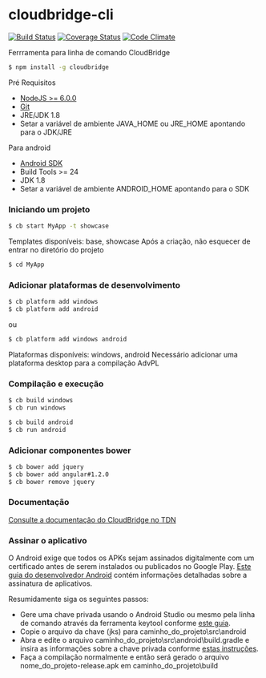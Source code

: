 # cloudbridge-cli

[![Build Status](https://travis-ci.org/TOTVSTEC/cloudbridge-cli.svg?branch=master)](https://travis-ci.org/TOTVSTEC/cloudbridge-cli)
[![Coverage Status](https://coveralls.io/repos/github/TOTVSTEC/cloudbridge-cli/badge.svg?branch=master)](https://coveralls.io/github/TOTVSTEC/cloudbridge-cli?branch=master)
[![Code Climate](https://codeclimate.com/github/TOTVSTEC/cloudbridge-cli/badges/gpa.svg)](https://codeclimate.com/github/TOTVSTEC/cloudbridge-cli)

Ferrramenta para linha de comando CloudBridge

```bash
$ npm install -g cloudbridge
```

Pré Requisitos
- [NodeJS >= 6.0.0](https://nodejs.org/)
- [Git](https://git-scm.com/)
- JRE/JDK 1.8 
- Setar a variável de ambiente JAVA_HOME ou JRE_HOME apontando para o JDK/JRE

Para android 
- [Android SDK](https://developer.android.com/studio/index.html?hl=pt-br#downloads)
- Build Tools >= 24
- JDK 1.8
- Setar a variável de ambiente ANDROID_HOME apontando para o SDK



### **Iniciando um projeto**

```bash
$ cb start MyApp -t showcase
```

Templates disponíveis: base, showcase
Após a criação, não esquecer de entrar no diretório do projeto

```bash
$ cd MyApp
```


### **Adicionar plataformas de desenvolvimento**

```bash
$ cb platform add windows
$ cb platform add android
```

ou

```bash
$ cb platform add windows android
```

Plataformas disponíveis: windows, android
Necessário adicionar uma plataforma desktop para a compilação AdvPL


### **Compilação e execução**

```bash
$ cb build windows
$ cb run windows

$ cb build android
$ cb run android
```

### **Adicionar componentes bower**

```bash
$ cb bower add jquery
$ cb bower add angular#1.2.0
$ cb bower remove jquery
```

### **Documentação**

[Consulte a documentação do CloudBridge no TDN](http://tdn.totvs.com.br/display/tec/CloudBridge)

### **Assinar o aplicativo**

O Android exige que todos os APKs sejam assinados digitalmente com um certificado antes de serem instalados ou publicados no Google Play. [Este guia do desenvolvedor Android](https://developer.android.com/studio/publish/app-signing.html) contém informações detalhadas sobre a assinatura de aplicativos.

Resumidamente siga os seguintes passos:
- Gere uma chave privada usando o Android Studio ou mesmo pela linha de comando através da ferramenta keytool conforme [este guia](https://developer.android.com/studio/publish/app-signing.html#signing-manually).
- Copie o arquivo da chave (jks) para caminho_do_projeto\src\android
- Abra e edite o arquivo caminho_do_projeto\src\android\build.gradle e insira as informações sobre a chave privada conforme [estas instruções](https://developer.android.com/studio/publish/app-signing.html#gradle-sign).
- Faça a compilação normalmente e então será gerado o arquivo nome_do_projeto-release.apk em caminho_do_projeto\build
